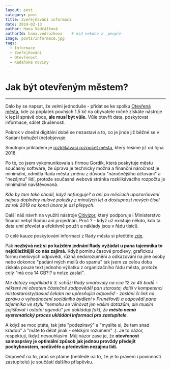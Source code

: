 ```yaml
---
layout: post
category: post
title: Zveřejňování informací
date: 2019-02-13
author: Hana Vodrážková
authorId: hana.vodrazkova    # uid nekoho z _people
image: posts/informace.jpg
tags:
  - Informace
  - Zveřejňování 
  - Otevřenost
  - Kadaňské noviny
---
```



Jak být otevřeným městem?
===
---

Dalo by se napsat, že velmi jednoduše - přidat se ke spolku [Otevřená města](https://www.otevrenamesta.cz), kde za poplatek pouhých 1,5 kč na obyvatele ročně získáte nástroje k lepší správě obce, **ale musí být vůle.** Vůle otevřít data, poskytovat informace, sdílet zkušenosti.

Pokrok v dnešní digitální době se nezastaví a to, co je jinde již běžné se v Kadani bohužel (ne)objevuje.

Smutným příkladem je [rozklikávací rozpočet města](https://kadan.pirati.cz/aktuality/rozpocet.html), který řešíme již od října 2018.

Po té, co jsem vykomunikovala s firmou Gordik, která poskytuje městu současný software, že úprava je technicky možná a finanční náročnost je minimální, odmítla Rada města změnu z důvodu "náročnějšího účtování" a "nezájmu" lidí, protože současná webová stránka rozklikávacího rozpočtu
je minimálně navštěvovaná. 

*Kdo by tam také chodil, když nefunguje? a ani po měsících upozorňování nejsou doplněny nulové položky z minulých let
a dostupnost nových čísel za rok 2019 na konci února je asi přepych.*

Další náš návrh na využití nástroje [Citivizor](https://www.cityvizor.cz), který podporuje i Ministerstvo financí nebyl Radou ani projednán. Proč ? - když už existuje někdo, kdo ta data umí převést a efektivně použít a náklady jsou v řádu tisíců. 
  
O celé kauze poskytování informací z Rady města si přečtěte [zde](https://kadan.pirati.cz/aktuality/kauza-informace.html).

Pak **nezbývá než si po každém jednání Rady vyžádat u pana tajemníka to nejdůležitější co nás zajímá.** 
Když pominu časové prodlevy, grafickou formu meilových odpovědí, různá nedorozumění a odkazování na jiné osoby nebo dokonce 
"padání mých meilů do spamu" tak jsem za celou dobu získala pouze text jednoho výňatku z organizačního řádu města, protože celý 
"má cca 14 GB?!? a nelze zaslat".  

*Mé dotazy například k 3. schůzi Rady smařovaly na cca 12 ze 45 bodů - některé mi obratem částečně zodpověděl pan starosta, další v kompetenci místostarosty(dosud čekám na upřesňující odpověď - zaslání či link na zprávu o vyhodnocení sociálního bydlení v Prunéřově) a odpovědi pana tajemníka ve stylu "nemohu se věnovat jen vašim dotazům, ale musím zajišťovat i ostatní agendu" jen dokládají fakt, že **město nemá systematický proces ukládání informací pro zastupitele**.*

A když se moc ptáte, tak jste "podezíravý" a "myslíte si, že tam snad kradou" a "máte to dělat jinak - selským rozumem" :).
Je to názor, respektuji, ikdyž nesouhlasím. 
Můj názor zase je, že **otevřenost samosprávy je optimální způsob jak jednou provždy předejít pochybnostem, nedůvěře a především nezájmu lidí.**  

Odpověď na to, proč se ptáme (nehledě na to, že je to právem i povinností zastupitele) je součástí dalšího příspěvku.
